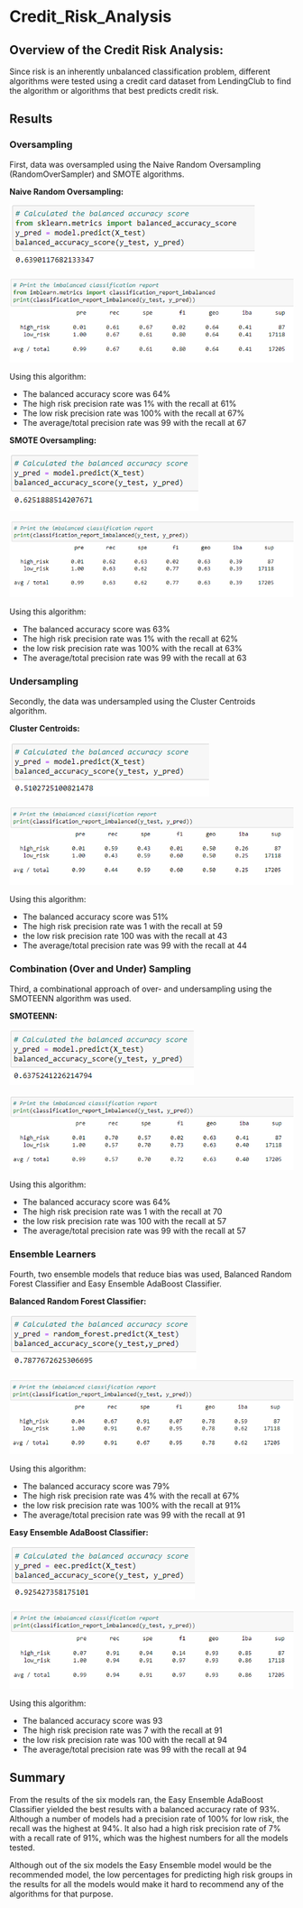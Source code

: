 # Credit_Risk_Analysis

## Overview of the Credit Risk Analysis:

Since risk is an inherently unbalanced classification problem, different algorithms were tested using a credit card dataset from LendingClub to find the algorithm or algorithms that best predicts credit risk.

## Results

### Oversampling

First, data was oversampled using the Naive Random Oversampling (RandomOverSampler) and SMOTE algorithms.

**Naive Random Oversampling:**

![naive_random_balanced_accuracy](images/naive_random_balanced_accuracy.png)

![naive_random_scores](images/naive_random_scores.png)

Using this algorithm:
- The balanced accuracy score was 64%
- The high risk precision rate was 1% with the recall at 61%
- The low risk precision rate was 100% with the recall at 67%
- The average/total precision rate was 99 with the recall at 67

**SMOTE Oversampling:**

![SMOTE_balanced_accuracy](images/SMOTE_balanced_accuracy.png)

![SMOTE_scores](images/SMOTE_scores.png)

Using this algorithm:
- The balanced accuracy score was 63%
- The high risk precision rate was 1% with the recall at 62%
- the low risk precision rate was 100% with the recall at 63%
- The average/total precision rate was 99 with the recall at 63

### Undersampling

Secondly, the data was undersampled using the Cluster Centroids algorithm.

**Cluster Centroids:**

![ClusterCentroids_balanced_accuracy](images/ClusterCentroids_balanced_accuracy.png)

![ClusterCentroids_scores](images/ClusterCentroids_scores.png)

Using this algorithm:
- The balanced accuracy score was 51%
- The high risk precision rate was 1 with the recall at 59
- the low risk precision rate 100 was with the recall at 43
- The average/total precision rate was 99 with the recall at 44

### Combination (Over and Under) Sampling

Third, a combinational approach of over- and undersampling using the SMOTEENN algorithm was used.

**SMOTEENN:**

![SMOTEENN_balanced_accuracy](images/SMOTEENN_balanced_accuracy.png)

![SMOTEENN_scores](images/SMOTEENN_scores.png)

Using this algorithm:
- The balanced accuracy score was 64%
- The high risk precision rate was 1 with the recall at 70
- the low risk precision rate was 100 with the recall at 57
- The average/total precision rate was 99 with the recall at 57

### Ensemble Learners

Fourth, two ensemble models that reduce bias was used, Balanced Random Forest Classifier and Easy Ensemble AdaBoost Classifier.

**Balanced Random Forest Classifier:**

![random_forest_balanced_accuracy](images/random_forest_balanced_accuracy.png)

![random_forest_scores](images/random_forest_scores.png)

Using this algorithm:
- The balanced accuracy score was 79%
- The high risk precision rate was 4% with the recall at 67%
- the low risk precision rate was 100% with the recall at 91%
- The average/total precision rate was 99 with the recall at 91

**Easy Ensemble AdaBoost Classifier:**

![easy_ensemble_balanced_accuracy](images/easy_ensemble_balanced_accuracy.png)

![easy_ensemble_scores](images/easy_ensemble_scores.png)

Using this algorithm:
- The balanced accuracy score was 93
- The high risk precision rate was 7 with the recall at 91
- the low risk precision rate was 100 with the recall at 94
- The average/total precision rate was 99 with the recall at 94

## Summary

From the results of the six models ran, the Easy Ensemble AdaBoost Classifier yielded the best results with a balanced accuracy rate of 93%. Although a number of models had a precision rate of 100% for low risk, the recall was the highest at 94%. It also had a high risk precision rate of 7% with a recall rate of 91%, which was the highest numbers for all the models tested.

Although out of the six models the Easy Ensemble model would be the recommended model, the low percentages for predicting high risk groups in the results for all the models would make it hard to recommend any of the algorithms for that purpose.
